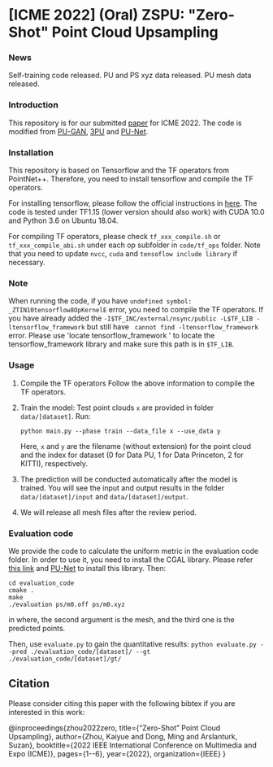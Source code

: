# [ICME 2022] (Oral) ZSPU: "Zero-Shot" Point Cloud Upsampling

### News
Self-training code released. PU and PS xyz data released. PU mesh data released.

### Introduction

This repository is for our submitted [paper](https://arxiv.org/pdf/2106.13765.pdf) for ICME 2022. The code is modified from [PU-GAN](https://github.com/liruihui/PU-GAN), [3PU](https://github.com/yifita/3PU) and [PU-Net](https://github.com/yulequan/PU-Net). 

### Installation
This repository is based on Tensorflow and the TF operators from PointNet++. Therefore, you need to install tensorflow and compile the TF operators. 

For installing tensorflow, please follow the official instructions in [here](https://www.tensorflow.org/install/install_linux). The code is tested under TF1.15 (lower version should also work) with CUDA 10.0 and Python 3.6 on Ubuntu 18.04.

For compiling TF operators, please check `tf_xxx_compile.sh` or `tf_xxx_compile_abi.sh` under each op subfolder in `code/tf_ops` folder. Note that you need to update `nvcc`, `cuda` and `tensoflow include library` if necessary. 

### Note
When running the code, if you have `undefined symbol: _ZTIN10tensorflow8OpKernelE` error, you need to compile the TF operators. If you have already added the `-I$TF_INC/external/nsync/public -L$TF_LIB -ltensorflow_framework` but still have ` cannot find -ltensorflow_framework` error. Please use 'locate tensorflow_framework
' to locate the tensorflow_framework library and make sure this path is in `$TF_LIB`.

### Usage

1. Compile the TF operators
   Follow the above information to compile the TF operators. 
   
2. Train the model:
    Test point clouds `x` are provided in folder `data/[dataset]`.
    Run:
   ```shell
   python main.py --phase train --data_file x --use_data y
   ```
   Here, `x` and `y` are the filename (without extension) for the point cloud and the index for dataset (0 for Data PU, 1 for Data Princeton, 2 for KITTI), respectively.

3. The prediction will be conducted automatically after the model is trained.
   You will see the input and output results in the folder `data/[dataset]/input` and `data/[dataset]/output`.
   
4. We will release all mesh files after the review period.

### Evaluation code
We provide the code to calculate the uniform metric in the evaluation code folder. In order to use it, you need to install the CGAL library. Please refer [this link](https://www.cgal.org/download/linux.html) and  [PU-Net](https://github.com/yulequan/PU-Net) to install this library.
Then:
   ```shell
   cd evaluation_code
   cmake .
   make
   ./evaluation ps/m0.off ps/m0.xyz
   ```
in where, the second argument is the mesh, and the third one is the predicted points.

Then, use `evaluate.py` to gain the quantitative results:
    ```
    python evaluate.py --pred ./evaluation_code/[dataset]/ --gt ./evaluation_code/[dataset]/gt/
    ```

## Citation
Please consider citing this paper with the following bibtex if you are interested in this work:

   @inproceedings{zhou2022zero,
     title={“Zero-Shot” Point Cloud Upsampling},
     author={Zhou, Kaiyue and Dong, Ming and Arslanturk, Suzan},
     booktitle={2022 IEEE International Conference on Multimedia and Expo (ICME)},
     pages={1--6},
     year={2022},
     organization={IEEE}
   }
    

